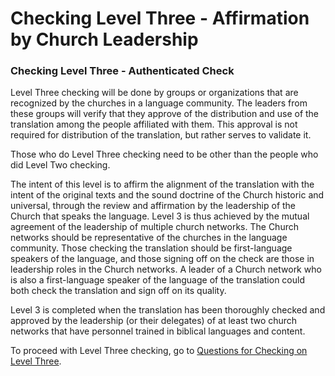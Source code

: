 # Checking Level Three - Affirmation by Church Leadership #

### Checking Level Three - Authenticated Check

Level Three checking will be done by groups or organizations that are recognized by the churches in a language community. The leaders from these groups will verify that they approve of the distribution and use of the translation among the people affiliated with them. This approval is not required for distribution of the translation, but rather serves to validate it.

Those who do Level Three checking need to be other than the people who did Level Two checking.

The intent of this level is to affirm the alignment of the translation with the intent of the original texts and the sound doctrine of the Church historic and universal, through the review and affirmation by the leadership of the Church that speaks the language. Level 3 is thus achieved by the mutual agreement of the leadership of multiple church networks. The Church networks should be representative of the churches in the language community. Those checking the translation should be first-language speakers of the language, and those signing off on the check are those in leadership roles in the Church networks. A leader of a Church network who is also a first-language speaker of the language of the translation could both check the translation and sign off on its quality.

Level 3 is completed when the translation has been thoroughly checked and approved by the leadership (or their delegates) of at least two church networks that have personnel trained in biblical languages and content.

To proceed with Level Three checking, go to [Questions for Checking on Level Three](../level3-questions/01.md).